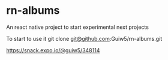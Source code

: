 # rn-albums
An react native project to start experimental next projects

To start to use it
git clone git@github.com:Guiw5/rn-albums.git

https://snack.expo.io/@guiw5/348114
